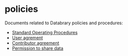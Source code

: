 policies
========

Documents related to Databrary policies and procedures:

- [Standard Operating Procedures](sops.md)
- [User agrement](user_agmt.md)
- [Contributor agreement](contributor_agmt.md)
- [Permission to share data](permission_to_share.md)
